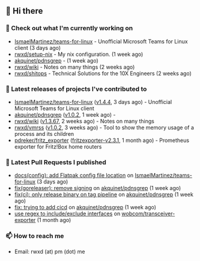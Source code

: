 ## 👋 Hi there

### 👷 Check out what I'm currently working on


- [IsmaelMartinez/teams-for-linux](https://github.com/IsmaelMartinez/teams-for-linux) - Unofficial Microsoft Teams for Linux client (3 days ago)
- [rwxd/setup-nix](https://github.com/rwxd/setup-nix) - My nix configuration. (1 week ago)
- [akquinet/pdnsgrep](https://github.com/akquinet/pdnsgrep) -  (1 week ago)
- [rwxd/wiki](https://github.com/rwxd/wiki) - Notes on many things (2 weeks ago)
- [rwxd/shitops](https://github.com/rwxd/shitops) - Technical Solutions for the 10X Engineers (2 weeks ago)

### 🔭 Latest releases of projects I've contributed to


- [IsmaelMartinez/teams-for-linux](https://github.com/IsmaelMartinez/teams-for-linux) ([v1.4.4](https://github.com/IsmaelMartinez/teams-for-linux/releases/tag/v1.4.4), 3 days ago) - Unofficial Microsoft Teams for Linux client
- [akquinet/pdnsgrep](https://github.com/akquinet/pdnsgrep) ([v1.0.2](https://github.com/akquinet/pdnsgrep/releases/tag/v1.0.2), 1 week ago) - 
- [rwxd/wiki](https://github.com/rwxd/wiki) ([v1.3.67](https://github.com/rwxd/wiki/releases/tag/v1.3.67), 2 weeks ago) - Notes on many things
- [rwxd/vmrss](https://github.com/rwxd/vmrss) ([v1.0.2](https://github.com/rwxd/vmrss/releases/tag/v1.0.2), 3 weeks ago) - Tool to show the memory usage of a process and its children
- [pdreker/fritz_exporter](https://github.com/pdreker/fritz_exporter) ([fritzexporter-v2.3.1](https://github.com/pdreker/fritz_exporter/releases/tag/fritzexporter-v2.3.1), 1 month ago) - Prometheus exporter for Fritz!Box home routers

### 🔨 Latest Pull Requests I published


- [docs(config): add Flatpak config file location](https://github.com/IsmaelMartinez/teams-for-linux/pull/1075) on [IsmaelMartinez/teams-for-linux](https://github.com/IsmaelMartinez/teams-for-linux) (3 days ago)
- [fix(goreleaser): remove signing](https://github.com/akquinet/pdnsgrep/pull/3) on [akquinet/pdnsgrep](https://github.com/akquinet/pdnsgrep) (1 week ago)
- [fix(ci): only release binary on tag pipeline](https://github.com/akquinet/pdnsgrep/pull/2) on [akquinet/pdnsgrep](https://github.com/akquinet/pdnsgrep) (1 week ago)
- [fix: trying to add cicd](https://github.com/akquinet/pdnsgrep/pull/1) on [akquinet/pdnsgrep](https://github.com/akquinet/pdnsgrep) (1 week ago)
- [use regex to include/exclude interfaces](https://github.com/wobcom/transceiver-exporter/pull/9) on [wobcom/transceiver-exporter](https://github.com/wobcom/transceiver-exporter) (1 month ago)

### 📫 How to reach me

- Email: rwxd (at) pm (dot) me
